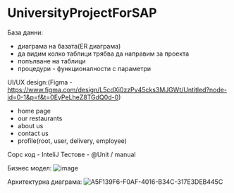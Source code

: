 # UniversityProjectForSAP

База данни:
- диаграма на базата(ER диаграма)
- да видим колко таблици трябва да направим за проекта
- попълване на таблици
- процедури - функционалности с параметри

UI/UX design:(Figma - https://www.figma.com/design/L5cdXi0zzPv45cks3MJGWt/Untitled?node-id=0-1&p=f&t=0EyPeLheZ8TGdQ0d-0)
- home page
- our restaurants
- about us
- contact us
- profile(root, user, delivery, employee)
  
Сорс код - InteliJ
Тестове - @Unit / manual

Бизнес модел: ![image](https://github.com/user-attachments/assets/177a468e-2db9-4c80-84af-4791f2cc6fc7)

Архитектурна диаграма: ![A5F139F6-F0AF-4016-B34C-317E3DEB445C](https://github.com/user-attachments/assets/27caddc5-9f6d-442b-9052-f7cf9df12d0a)


